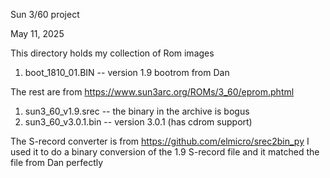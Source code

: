 Sun 3/60 project

May 11, 2025

This directory holds my collection of Rom images

1. boot_1810_01.BIN -- version 1.9 bootrom from Dan

The rest are from https://www.sun3arc.org/ROMs/3_60/eprom.phtml

1. sun3_60_v1.9.srec -- the binary in the archive is bogus
1. sun3_60_v3.0.1.bin -- version 3.0.1 (has cdrom support)

The S-record converter is from https://github.com/elmicro/srec2bin_py
I used it to do a binary conversion of the 1.9 S-record file and it
matched the file from Dan perfectly



